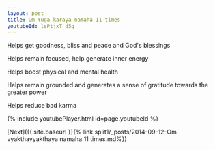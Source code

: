 ```yaml
---
layout: post
title: Om Yuga karaya namaha 11 times
youtubeId: lsPtjxT_d5g
---
```

 
 
Helps get goodness, bliss and peace and God's blessings
 
Helps remain focused, help generate inner energy 
 
Helps boost physical and mental health 
 
Helps remain grounded and generates a sense of gratitude towards the greater power 
 
Helps reduce bad karma
 
 
 
 


{% include youtubePlayer.html id=page.youtubeId %}
 
[Next]({{ site.baseurl }}{% link  split1/_posts/2014-09-12-Om vyakthavyakthaya namaha 11 times.md%})
 

